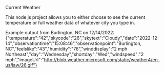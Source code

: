 Current Weather

This node js project allows you to either choose to see the current temperature or full weather data of whatever city you type in. 

Example output from Burlington, NC on 12/14/2022: {"temperature":"42","skycode":"26","skytext":"Cloudy","date":"2022-12-14","observationtime":"15:08:46","observationpoint":"Burlington, NC","feelslike":"43","humidity":"76","winddisplay":"2 mph Northeast","day":"Wednesday","shortday":"Wed","windspeed":"2 mph","imageUrl":"http://blob.weather.microsoft.com/static/weather4/en-us/law/26.gif"} 
